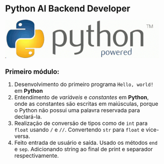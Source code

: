 # Python AI Backend Developer 
![alt text](image.png)

## Primeiro módulo:
<ol style="font-size:1.1rem;">
    <li>
        Desenvolvimento do primeiro programa <code>Hello, world!</code> em <strong>Python</strong>
    </li>
    <li>
        Entendimento de <i>variáveis</i> e <i>constantes</i> em <strong>Python</strong>, onde as constantes são escritas em maiúsculas, porque o Python não possui uma palavra reservada para declará-la.
    </li>
    <li>
        Realização de conversão de tipos como de <code>int</code> para <code>float</code> usando <code>/</code> e <code>//</code>. Convertendo <code>str</code> para <code>float</code> e vice-versa.   
    </li>
    <li>
        Feito entrada de usuário e saída. Usado os métodos <code>end</code> e <code>sep</code>. Adicionando string ao final de print e separador respectivamente.
    </li>
</ol>